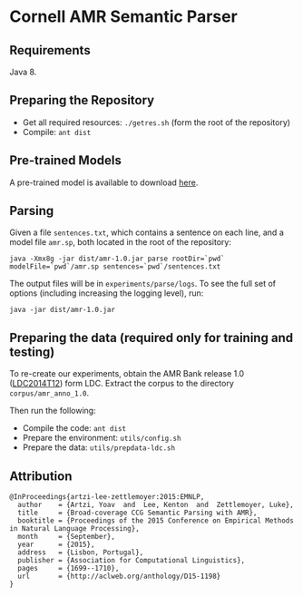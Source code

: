 # Cornell AMR Semantic Parser

## Requirements

Java 8.

## Preparing the Repository

- Get all required resources: `./getres.sh` (form the root of the repository)
- Compile: `ant dist`

## Pre-trained Models

A pre-trained model is available to download [here](https://bitbucket.org/yoavartzi/amr-resources/downloads/amr.sp). 

## Parsing

Given a file `sentences.txt`, which contains a sentence on each line, and a model file `amr.sp`, both located in the root of the repository:

```
java -Xmx8g -jar dist/amr-1.0.jar parse rootDir=`pwd` modelFile=`pwd`/amr.sp sentences=`pwd`/sentences.txt
```

The output files will be in `experiments/parse/logs`. To see the full set of options (including increasing the logging level), run:

`java -jar dist/amr-1.0.jar`

## Preparing the data (required only for training and testing)

To re-create our experiments, obtain the AMR Bank release 1.0 ([LDC2014T12](https://catalog.ldc.upenn.edu/LDC2014T12)) form LDC. Extract the corpus to the directory `corpus/amr_anno_1.0`. 

Then run the following:

- Compile the code: `ant dist`
- Prepare the environment: `utils/config.sh`
- Prepare the data: `utils/prepdata-ldc.sh` 

## Attribution

```
@InProceedings{artzi-lee-zettlemoyer:2015:EMNLP,
  author    = {Artzi, Yoav  and  Lee, Kenton  and  Zettlemoyer, Luke},
  title     = {Broad-coverage CCG Semantic Parsing with AMR},
  booktitle = {Proceedings of the 2015 Conference on Empirical Methods in Natural Language Processing},
  month     = {September},
  year      = {2015},
  address   = {Lisbon, Portugal},
  publisher = {Association for Computational Linguistics},
  pages     = {1699--1710},
  url       = {http://aclweb.org/anthology/D15-1198}
}
```
